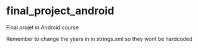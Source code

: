 # final_project_android
Final projet in Android course

Remember to change the years in <string-array name="credit_card_year"> in strings.xml so they wont be hardcoded
